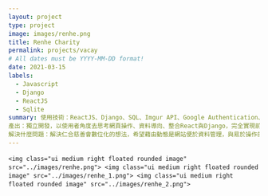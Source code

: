 ```yaml
---
layout: project
type: project
image: images/renhe.png
title: Renhe Charity
permalink: projects/vacay
# All dates must be YYYY-MM-DD format!
date: 2021-03-15
labels:
  - Javascript
  - Django
  - ReactJS
  - Sqlite
summary: 使用技術：ReactJS、Django、SQL、Imgur API、Google Authentication、SQlite、AWS EC2
產出：獨立開發，以使用者角度去思考網頁操作、資料導向、整合React與Django，完全實現前後端分離
解決什麼問題：解決仁合慈善會數位化的想法，希望藉由動態是網站便於資料管理，與易於操作的介面，達到省時與提升收入支出管理精準度，更容易去追蹤每個個案進行資助的情況。
---
```

`<img class="ui medium right floated rounded image" src="../images/renhe.png">
<img class="ui medium right floated rounded image" src="../images/renhe_1.png">
<img class="ui medium right floated rounded image" src="../images/renhe_2.png">`


